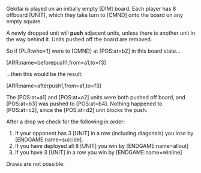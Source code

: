Gekitai is played on an initially empty [DIM] board. Each player has 8 offboard [UNIT], which they take turn to [CMND] onto the board on any empty square.

A newly dropped unit will **push** adjacent units, unless there is another unit in the way behind it. Units pushed off the board are removed.

So if [PLR:who=1] were to [CMND] at [POS:at=b2] in this board state...

[ARR:name=beforepush1,from=a1,to=f3]

...then this would be the result:

[ARR:name=afterpush1,from=a1,to=f3]

The [POS:at=a1] and [POS:at=a2] units were both pushed off board, and [POS:at=b3] was pushed to [POS:at=b4]. Nothing happened to [POS:at=c2], since the [POS:at=d2] unit blocks the push.

After a drop we check for the following in order:

1. If your opponent has 3 [UNIT] in a row (including diagonals) you lose by [ENDGAME:name=suicide].
1. If you have deployed all 8 [UNIT] you win by [ENDGAME:name=allout]
1. If you have 3 [UNIT] in a row you win by [ENDGAME:name=winline]

Draws are not possible.
